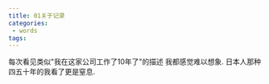 ```yaml
---
title: 01关于记录
categories:
 - words
tags:
---
```


每次看见类似"我在这家公司工作了10年了"的描述 我都感觉难以想象. 日本人那种四五十年的我看了更是窒息. 
